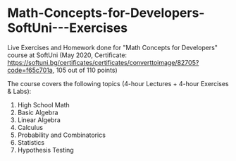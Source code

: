 # Math-Concepts-for-Developers-SoftUni---Exercises
Live Exercises and Homework done for "Math Concepts for Developers" course at SoftUni (May 2020, Certificate: https://softuni.bg/certificates/certificates/converttoimage/82705?code=f65c701a, 105 out of 110 points)

The course covers the following topics (4-hour Lectures + 4-hour Exercises & Labs):

1.	High School Math
2.	Basic Algebra
3.	Linear Algebra
4.	Calculus
5.	Probability and Combinatorics
6.	Statistics
7.	Hypothesis Testing
